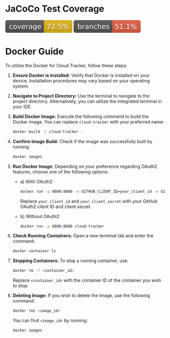 # JaCoCo Test Coverage
![JaCoCo Coverage](./badges/jacoco.svg)
![JaCoCo Branches](./badges/branches.svg)

# Docker Guide

To utilize the Docker for Cloud Tracker, follow these steps:

1. **Ensure Docker is Installed:** Verify that Docker is installed on your device. Installation procedures may vary based on your operating system.

2. **Navigate to Project Directory:** Use the terminal to navigate to the project directory. Alternatively, you can utilize the integrated terminal in your IDE.

3. **Build Docker Image:** Execute the following command to build the Docker image. You can replace `cloud-tracker` with your preferred name:
    ```bash
    docker build -t cloud-tracker .
    ```

4. **Confirm Image Build:** Check if the image was successfully built by running:
    ```bash
    docker images
    ```

5. **Run Docker Image:** Depending on your preference regarding OAuth2 features, choose one of the following options:
    - a) With OAuth2:
        ```bash
        docker run -p 8080:8080 -e GITHUB_CLIENT_ID=your_client_id -e GITHUB_CLIENT_SECRET=your_client_secret cloud-tracker
        ```
      Replace `your_client_id` and `your_client_secret` with your GitHub OAuth2 client ID and client secret.

    - b) Without OAuth2:
        ```bash
        docker run -p 8080:8080 cloud-tracker
        ```

6. **Check Running Containers:** Open a new terminal tab and enter the command:
    ```bash
    docker container ls
    ```

7. **Stopping Containers:** To stop a running container, use:
    ```bash
    docker rm -f <container_id>
    ```
   Replace `<container_id>` with the container ID of the container you wish to stop.

8. **Deleting Image:** If you wish to delete the image, use the following command:
    ```bash
    docker rmi <image_id>
    ```
   You can find `<image_id>` by running:
    ```bash
    docker images
    ```

